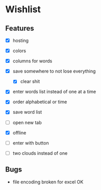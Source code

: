 # Wishlist

## Features

- [x] hosting
- [x] colors
- [x] columns for words
- [x] save somewhere to not lose everything
    - [x] clear shit
- [x] enter words list instead of one at a time
- [x] order alphabetical or time
- [x] save word list
- [ ] open new tab
- [x] offline
- [ ] enter with button
- [ ] two clouds instead of one



## Bugs

- file encoding broken for excel OK